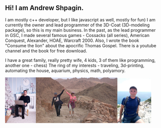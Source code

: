 ## Hi! I am Andrew Shpagin.

I am mostly c++ developer, but I like javascript as well, mostly for fun)
I am currently the owner and lead programmer of the 3D-Coat (3D-modeling package), so this is my main business. In the past, as the lead programmer in GSC, I made several famous games - Cossacks (all series), American Conquest, Alexander, HOAE, Warcraft 2000. Also, I wrote the book "Consume the lion" about the apocrific Thomas Gospel. There is a youtube channel and the book for free download.

I have a great family, really pretty wife, 4 kids, 3 of them like programming, another one - chess)
The ring of my interests - traveling, 3d-printing, automating the house, aquarium, physics, math, polyamory.
<div style="display: table"><img style="width:20%" src="LikeABoss.jpg" /> <img style="width:53%" src="MosesMountain.jpg" /> <img style="width:22%" src="OnTheTop.jpg" /></div>
